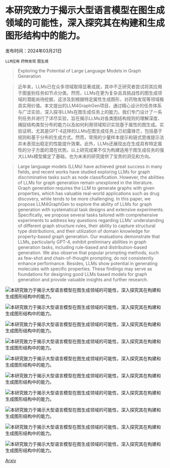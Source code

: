 # 本研究致力于揭示大型语言模型在图生成领域的可能性，深入探究其在构建和生成图形结构中的能力。

发布时间：2024年03月21日

`LLM应用` `药物发现` `图生成`

> Exploring the Potential of Large Language Models in Graph Generation

> 近年来，LLMs已在众多领域取得显著成就，其中不乏研究者尝试将其应用于图鉴别任务如节点分类。然而，LLMs在更为复杂且具挑战性的图生成领域的潜能尚待挖掘，这涉及到根据特定属性生成图形，对药物发现等领域极具实用价值。本文提出的LLM4GraphGen项目，通过精心设计的任务体系与广泛实验，深入探寻LLMs在图生成任务上的能力。我们专门设计了一系列任务并进行了详尽实验，旨在揭示LLMs对各类图结构规则的理解深度、捕捉结构类型分布的能力以及如何利用领域知识实现基于属性的图生成。实验证明，尤其是GPT-4这样的LLMs在图生成任务上已初露锋芒，包括基于规则和基于分布的生成方式。然而，常用的少量样本提示和链式思维提示法并未表现出稳定的性能提升效果。此外，LLMs还展现出在生成具有特定属性的分子方面的潜在优势。以上研究成果不仅为构建适用于图生成任务的强大LLMs模型奠定了基础，也为未来的研究提供了宝贵的洞见和方向。

> Large language models (LLMs) have achieved great success in many fields, and recent works have studied exploring LLMs for graph discriminative tasks such as node classification. However, the abilities of LLMs for graph generation remain unexplored in the literature. Graph generation requires the LLM to generate graphs with given properties, which has valuable real-world applications such as drug discovery, while tends to be more challenging. In this paper, we propose LLM4GraphGen to explore the ability of LLMs for graph generation with systematical task designs and extensive experiments. Specifically, we propose several tasks tailored with comprehensive experiments to address key questions regarding LLMs' understanding of different graph structure rules, their ability to capture structural type distributions, and their utilization of domain knowledge for property-based graph generation. Our evaluations demonstrate that LLMs, particularly GPT-4, exhibit preliminary abilities in graph generation tasks, including rule-based and distribution-based generation. We also observe that popular prompting methods, such as few-shot and chain-of-thought prompting, do not consistently enhance performance. Besides, LLMs show potential in generating molecules with specific properties. These findings may serve as foundations for designing good LLMs based models for graph generation and provide valuable insights and further research.

![本研究致力于揭示大型语言模型在图生成领域的可能性，深入探究其在构建和生成图形结构中的能力。](../../../paper_images/2403.14358/x1.png)

![本研究致力于揭示大型语言模型在图生成领域的可能性，深入探究其在构建和生成图形结构中的能力。](../../../paper_images/2403.14358/x2.png)

![本研究致力于揭示大型语言模型在图生成领域的可能性，深入探究其在构建和生成图形结构中的能力。](../../../paper_images/2403.14358/x3.png)

![本研究致力于揭示大型语言模型在图生成领域的可能性，深入探究其在构建和生成图形结构中的能力。](../../../paper_images/2403.14358/x4.png)

![本研究致力于揭示大型语言模型在图生成领域的可能性，深入探究其在构建和生成图形结构中的能力。](../../../paper_images/2403.14358/x5.png)

![本研究致力于揭示大型语言模型在图生成领域的可能性，深入探究其在构建和生成图形结构中的能力。](../../../paper_images/2403.14358/x6.png)

![本研究致力于揭示大型语言模型在图生成领域的可能性，深入探究其在构建和生成图形结构中的能力。](../../../paper_images/2403.14358/x7.png)

![本研究致力于揭示大型语言模型在图生成领域的可能性，深入探究其在构建和生成图形结构中的能力。](../../../paper_images/2403.14358/x8.png)

![本研究致力于揭示大型语言模型在图生成领域的可能性，深入探究其在构建和生成图形结构中的能力。](../../../paper_images/2403.14358/x9.png)

![本研究致力于揭示大型语言模型在图生成领域的可能性，深入探究其在构建和生成图形结构中的能力。](../../../paper_images/2403.14358/x10.png)

[Arxiv](https://arxiv.org/abs/2403.14358)